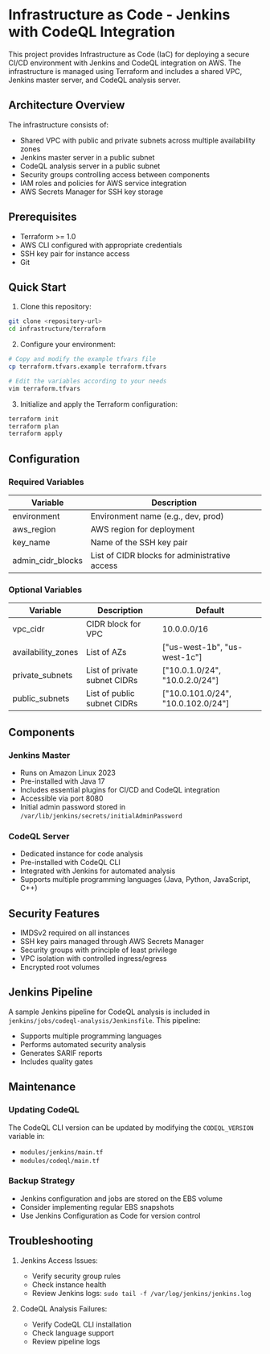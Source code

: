 # Infrastructure as Code - Jenkins with CodeQL Integration

This project provides Infrastructure as Code (IaC) for deploying a secure CI/CD environment with Jenkins and CodeQL integration on AWS. The infrastructure is managed using Terraform and includes a shared VPC, Jenkins master server, and CodeQL analysis server.

## Architecture Overview

The infrastructure consists of:
- Shared VPC with public and private subnets across multiple availability zones
- Jenkins master server in a public subnet
- CodeQL analysis server in a public subnet
- Security groups controlling access between components
- IAM roles and policies for AWS service integration
- AWS Secrets Manager for SSH key storage

## Prerequisites

- Terraform >= 1.0
- AWS CLI configured with appropriate credentials
- SSH key pair for instance access
- Git

## Quick Start

1. Clone this repository:
```bash
git clone <repository-url>
cd infrastructure/terraform
```

2. Configure your environment:
```bash
# Copy and modify the example tfvars file
cp terraform.tfvars.example terraform.tfvars

# Edit the variables according to your needs
vim terraform.tfvars
```

3. Initialize and apply the Terraform configuration:
```bash
terraform init
terraform plan
terraform apply
```

## Configuration

### Required Variables

| Variable | Description |
|----------|-------------|
| environment | Environment name (e.g., dev, prod) |
| aws_region | AWS region for deployment |
| key_name | Name of the SSH key pair |
| admin_cidr_blocks | List of CIDR blocks for administrative access |

### Optional Variables

| Variable | Description | Default |
|----------|-------------|---------|
| vpc_cidr | CIDR block for VPC | 10.0.0.0/16 |
| availability_zones | List of AZs | ["us-west-1b", "us-west-1c"] |
| private_subnets | List of private subnet CIDRs | ["10.0.1.0/24", "10.0.2.0/24"] |
| public_subnets | List of public subnet CIDRs | ["10.0.101.0/24", "10.0.102.0/24"] |

## Components

### Jenkins Master

- Runs on Amazon Linux 2023
- Pre-installed with Java 17
- Includes essential plugins for CI/CD and CodeQL integration
- Accessible via port 8080
- Initial admin password stored in `/var/lib/jenkins/secrets/initialAdminPassword`

### CodeQL Server

- Dedicated instance for code analysis
- Pre-installed with CodeQL CLI
- Integrated with Jenkins for automated analysis
- Supports multiple programming languages (Java, Python, JavaScript, C++)

## Security Features

- IMDSv2 required on all instances
- SSH key pairs managed through AWS Secrets Manager
- Security groups with principle of least privilege
- VPC isolation with controlled ingress/egress
- Encrypted root volumes

## Jenkins Pipeline

A sample Jenkins pipeline for CodeQL analysis is included in `jenkins/jobs/codeql-analysis/Jenkinsfile`. This pipeline:
- Supports multiple programming languages
- Performs automated security analysis
- Generates SARIF reports
- Includes quality gates

## Maintenance

### Updating CodeQL

The CodeQL CLI version can be updated by modifying the `CODEQL_VERSION` variable in:
- `modules/jenkins/main.tf`
- `modules/codeql/main.tf`

### Backup Strategy

- Jenkins configuration and jobs are stored on the EBS volume
- Consider implementing regular EBS snapshots
- Use Jenkins Configuration as Code for version control

## Troubleshooting

1. Jenkins Access Issues:
   - Verify security group rules
   - Check instance health
   - Review Jenkins logs: `sudo tail -f /var/log/jenkins/jenkins.log`

2. CodeQL Analysis Failures:
   - Verify CodeQL CLI installation
   - Check language support
   - Review pipeline logs
